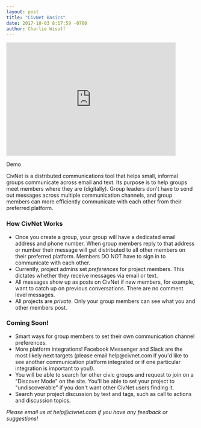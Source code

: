 ```yaml
---
layout: post
title: "CivNet Basics"
date: 2017-10-03 8:17:59 -0700
author: Charlie Wisoff
---
```

<div class="blog_image_container_right">
	<iframe width="450" height="300" src="https://www.youtube.com/embed/AiZ9UuCQecw" frameborder="0" allowfullscreen></iframe>
	<p class="blog_subtitle">Demo</p> 
</div>

<p>CivNet is a distributed communications tool that helps small, informal groups communicate across email and text. Its purpose is to help groups meet members where they are (digitally). Group leaders don't have to send out messages across multiple communication channels, and group members can more efficiently communicate with each other from their preferred platform.
</p>

<h3>How CivNet Works</h3>
<p>
	<ul>
		<li>Once you create a group, your group will have a dedicated email address and phone number. When group members reply to that address or number their message will get distributed to all other members on their preferred platform. Members DO NOT have to sign in to communicate with each other.</li>
		<li>Currently, project admins set <i>preferences</i> for project members. This dictates whether they receive messages via email or text.</li>
		<li>All messages show up as posts on CivNet if new members, for example, want to catch up on previous conversations. There are no comment level messages.</li>
		<li>All projects are <i>private</i>. Only your group members can see what you and other members post.</li>
	</ul>
</p>

<h3>Coming Soon!</h3>
<p>
	<ul>
		<li>Smart ways for group members to set their own communication channel preferences.</li>	
		<li>More platform integrations! Facebook Messenger and Slack are the most likely next targets (please email help@civnet.com if you'd like to see another communication platform integrated or if one particular integration is important to you!).</li>
		<li>You will be able to search for other civic groups and request to join on a "Discover Mode" on the site. You'll be able to set your project to "undiscoverable" if you don't want other CivNet users finding it.</li>
		<li>Search your project discussion by text and tags, such as call to actions and discussion topics.</li>	
	</ul>
</p>

<p><i>Please email us at help@civnet.com if you have any feedback or suggestions!</i></p>




